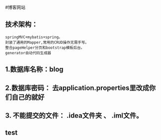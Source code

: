 #博客网站
## 技术架构：
    springMVC+mybatis+spring。
    封装了通用的Mapper,常用的CRUD操作无需手写。
    整合pageHelper分页和bootstrap模板后台。
    generator自动代码生成器
## 1.数据库名称：blog
## 2.数据库密码： 去application.properties里改成你们自己的就好
## 3. 不能提交的文件： .idea文件夹 、 .iml文件。

## test
